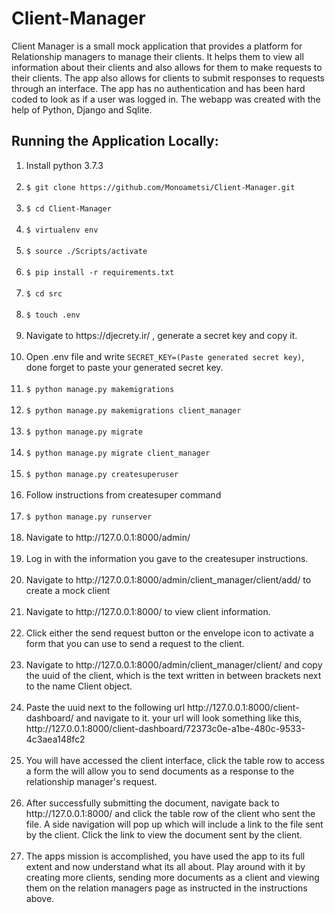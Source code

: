 <h1> Client-Manager </h1>
<p> Client Manager is a small mock application that provides a platform for Relationship managers to manage their clients.
It helps them to view all information about their clients and also allows for them to make requests to their clients. 
The app also allows for clients to submit responses to requests through an interface. 
The app has no authentication and has been hard coded to look as if a user was logged in.
The webapp was created with the help of Python, Django and Sqlite. </p>

<h2>Running the Application Locally: </h2>

<ol>
	<li>Install python 3.7.3</li><br>
	<li><code>$ git clone https://github.com/Monoametsi/Client-Manager.git </code></li><br>
	<li><code>$ cd Client-Manager</code></li><br>
	<li><code>$ virtualenv env</code></li><br>
	<li><code>$ source ./Scripts/activate</code></li><br>
	<li><code>$ pip install -r requirements.txt</code></li><br>
	<li><code>$ cd src</code></li><br>
	<li><code>$ touch .env</code></li><br>
	<li> Navigate to https://djecrety.ir/ , generate a secret key and copy it.</li><br>
	<li>Open .env file and write <code>SECRET_KEY=(Paste generated secret key)</code>, 
	done forget to paste your generated secret key.</li><br>
	<li><code>$ python manage.py makemigrations</code></li><br>
	<li><code>$ python manage.py makemigrations client_manager</code></li><br>
	<li><code>$ python manage.py migrate</code></li><br>
	<li><code>$ python manage.py migrate client_manager</code></li><br>
	<li><code>$ python manage.py createsuperuser</code></li><br>
	<li>Follow instructions from createsuper command</li><br>
	<li><code>$ python manage.py runserver</code></li><br>
	<li>Navigate to http://127.0.0.1:8000/admin/</li><br>
	<li>Log in with the information you gave to the createsuper instructions.</li><br>
	<li>Navigate to http://127.0.0.1:8000/admin/client_manager/client/add/ to create a mock client</li><br>
	<li>Navigate to http://127.0.0.1:8000/ to view client information.</li><br>
	<li>Click either the send request button or the envelope icon to activate 
	a form that you can use to send a request to the client.</li><br>
	<li>Navigate to http://127.0.0.1:8000/admin/client_manager/client/ and copy the uuid of the client,
	which is the text written in between brackets next to the name Client object.</li><br>
	<li>Paste the uuid next to the following url http://127.0.0.1:8000/client-dashboard/ and navigate to it.
	your url will look something like this, http://127.0.0.1:8000/client-dashboard/72373c0e-a1be-480c-9533-4c3aea148fc2</li><br>
	<li>You will have accessed the client interface, click the table row to access a form the will allow you to send 
	documents as a response to the relationship manager's request.</li><br>
	<li>After successfully submitting the document, navigate back to http://127.0.0.1:8000/ and click the table row of the client who sent the file. 
	A side navigation will pop up which will include a link to the file sent by the client. 
	Click the link to view the document sent by the client.</li><br>
	<li>The apps mission is accomplished, you have used the app to its full extent and now understand what its all about.
	Play around with it by creating more clients, sending more documents as a client and viewing them on the relation managers page as 
	instructed in the instructions above.</li>
</ol>